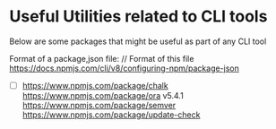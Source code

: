 # Useful Utilities related to CLI tools

Below are some packages that might be useful as part of any CLI tool

Format of a package,json file:
 // Format of this file https://docs.npmjs.com/cli/v8/configuring-npm/package-json


- [ ] https://www.npmjs.com/package/chalk
https://www.npmjs.com/package/ora v5.4.1
https://www.npmjs.com/package/semver
https://www.npmjs.com/package/update-check

